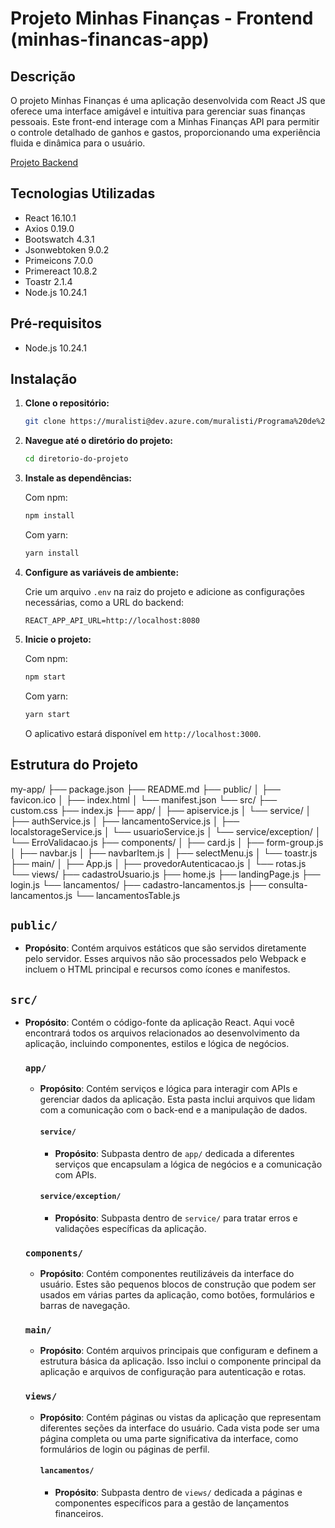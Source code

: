 # Projeto Minhas Finanças - Frontend (minhas-financas-app)

## Descrição

O projeto Minhas Finanças é uma aplicação desenvolvida com React JS que oferece uma interface amigável e intuitiva para gerenciar suas finanças pessoais. Este front-end interage com a Minhas Finanças API para permitir o controle detalhado de ganhos e gastos, proporcionando uma experiência fluida e dinâmica para o usuário.

[Projeto Backend](https://dev.azure.com/muralisti/Programa%20de%20Est%C3%A1gio%20da%20Muralis/_git/pem-paulo-henrique-front?path=%2F&version=GBdevelop&_a=contents)

## Tecnologias Utilizadas

- React 16.10.1
- Axios 0.19.0
- Bootswatch 4.3.1
- Jsonwebtoken 9.0.2
- Primeicons 7.0.0
- Primereact 10.8.2
- Toastr 2.1.4
- Node.js 10.24.1

## Pré-requisitos

- Node.js 10.24.1

## Instalação

1. **Clone o repositório:**

   ```bash
   git clone https://muralisti@dev.azure.com/muralisti/Programa%20de%20Est%C3%A1gio%20da%20Muralis/_git/pem-paulo-henrique-front
   ```

2. **Navegue até o diretório do projeto:**

   ```bash
   cd diretorio-do-projeto
   ```

3. **Instale as dependências:**

   Com npm:
   ```bash
   npm install
   ```

   Com yarn:
   ```bash
   yarn install
   ```

4. **Configure as variáveis de ambiente:**

   Crie um arquivo `.env` na raiz do projeto e adicione as configurações necessárias, como a URL do backend:

   ```
   REACT_APP_API_URL=http://localhost:8080
   ```

5. **Inicie o projeto:**

   Com npm:
   ```bash
   npm start
   ```

   Com yarn:
   ```bash
   yarn start
   ```

   O aplicativo estará disponível em `http://localhost:3000`.

## Estrutura do Projeto

my-app/
├── package.json
├── README.md
├── public/
│   ├── favicon.ico
│   ├── index.html
│   └── manifest.json
└── src/
    ├── custom.css
    ├── index.js
    ├── app/
    │   ├── apiservice.js
    │   └── service/
    │       ├── authService.js
    │       ├── lancamentoService.js
    │       ├── localstorageService.js
    │       └── usuarioService.js
    │   └── service/exception/
    │       └── ErroValidacao.js
    ├── components/
    │   ├── card.js
    │   ├── form-group.js
    │   ├── navbar.js
    │   ├── navbarItem.js
    │   ├── selectMenu.js
    │   └── toastr.js
    ├── main/
    │   ├── App.js
    │   ├── provedorAutenticacao.js
    │   └── rotas.js
    └── views/
        ├── cadastroUsuario.js
        ├── home.js
        ├── landingPage.js
        ├── login.js
        └── lancamentos/
            ├── cadastro-lancamentos.js
            ├── consulta-lancamentos.js
            └── lancamentosTable.js

## `public/`
- **Propósito**: Contém arquivos estáticos que são servidos diretamente pelo servidor. Esses arquivos não são processados pelo Webpack e incluem o HTML principal e recursos como ícones e manifestos.

## `src/`
- **Propósito**: Contém o código-fonte da aplicação React. Aqui você encontrará todos os arquivos relacionados ao desenvolvimento da aplicação, incluindo componentes, estilos e lógica de negócios.

  ### `app/`
  - **Propósito**: Contém serviços e lógica para interagir com APIs e gerenciar dados da aplicação. Esta pasta inclui arquivos que lidam com a comunicação com o back-end e a manipulação de dados.

    #### `service/`
    - **Propósito**: Subpasta dentro de `app/` dedicada a diferentes serviços que encapsulam a lógica de negócios e a comunicação com APIs.

    #### `service/exception/`
    - **Propósito**: Subpasta dentro de `service/` para tratar erros e validações específicas da aplicação.

  ### `components/`
  - **Propósito**: Contém componentes reutilizáveis da interface do usuário. Estes são pequenos blocos de construção que podem ser usados em várias partes da aplicação, como botões, formulários e barras de navegação.

  ### `main/`
  - **Propósito**: Contém arquivos principais que configuram e definem a estrutura básica da aplicação. Isso inclui o componente principal da aplicação e arquivos de configuração para autenticação e rotas.

  ### `views/`
  - **Propósito**: Contém páginas ou vistas da aplicação que representam diferentes seções da interface do usuário. Cada vista pode ser uma página completa ou uma parte significativa da interface, como formulários de login ou páginas de perfil.

    #### `lancamentos/`
    - **Propósito**: Subpasta dentro de `views/` dedicada a páginas e componentes específicos para a gestão de lançamentos financeiros.
